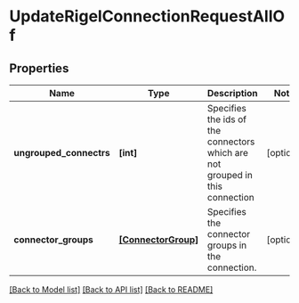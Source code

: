 # UpdateRigelConnectionRequestAllOf


## Properties
Name | Type | Description | Notes
------------ | ------------- | ------------- | -------------
**ungrouped_connectrs** | **[int]** | Specifies the ids of the connectors which are not grouped in this connection | [optional] 
**connector_groups** | [**[ConnectorGroup]**](ConnectorGroup.md) | Specifies the connector groups in the connection. | [optional] 

[[Back to Model list]](../README.md#documentation-for-models) [[Back to API list]](../README.md#documentation-for-api-endpoints) [[Back to README]](../README.md)


